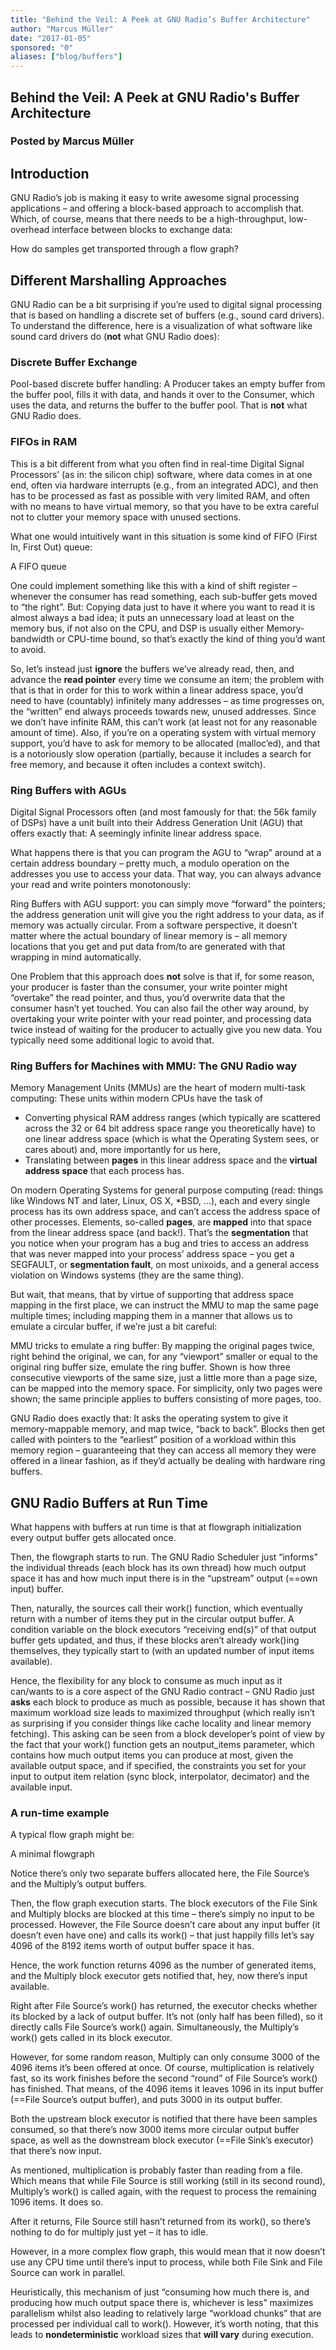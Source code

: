 ```yaml
---
title: "Behind the Veil: A Peek at GNU Radio’s Buffer Architecture"
author: "Marcus Müller"
date: "2017-01-05"
sponsored: "0"
aliases: ["blog/buffers"]
---
```


## Behind the Veil: A Peek at GNU Radio's Buffer Architecture
### Posted by Marcus Müller



## Introduction

GNU Radio&#8217;s job is making it easy to write awesome signal processing applications – and offering a block-based approach to accomplish that. Which, of course, means that there needs to be a high-throughput, low-overhead interface between blocks to exchange data:

How do samples get transported through a flow graph?

## Different Marshalling Approaches

GNU Radio can be a bit surprising if you&#8217;re used to digital signal processing that is based on handling a discrete set of buffers (e.g., sound card drivers). To understand the difference, here is a visualization of what software like sound card drivers do (**not** what GNU Radio does):

### Discrete Buffer Exchange

Pool-based discrete buffer handling: A Producer takes an empty buffer from the buffer pool, fills it with data, and hands it over to the Consumer, which uses the data, and returns the buffer to the buffer pool. That is **not** what GNU Radio does.

### FIFOs in RAM

This is a bit different from what you often find in real-time Digital Signal Processors&#8217; (as in: the silicon chip) software, where data comes in at one end, often via hardware interrupts (e.g., from an integrated ADC), and then has to be processed as fast as possible with very limited RAM, and often with no means to have virtual memory, so that you have to be extra careful not to clutter your memory space with unused sections.

What one would intuitively want in this situation is some kind of FIFO (First In, First Out) queue:

A FIFO queue

One could implement something like this with a kind of shift register – whenever the consumer has read something, each sub-buffer gets moved to &#8220;the right&#8221;. But: Copying data just to have it where you want to read it is almost always a bad idea; it puts an unnecessary load at least on the memory bus, if not also on the CPU, and DSP is usually either Memory-bandwidth or CPU-time bound, so that&#8217;s exactly the kind of thing you&#8217;d want to avoid.

So, let&#8217;s instead just **ignore** the buffers we&#8217;ve already read, then, and advance the **read pointer** every time we consume an item; the problem with that is that in order for this to work within a linear address space, you&#8217;d need to have (countably) infinitely many addresses – as time progresses on, the &#8220;written&#8221; end always proceeds towards new, unused addresses. Since we don&#8217;t have infinite RAM, this can&#8217;t work (at least not for any reasonable amount of time). Also, if you&#8217;re on a operating system with virtual memory support, you&#8217;d have to ask for memory to be allocated (malloc&#8217;ed), and that is a notoriously slow operation (partially, because it includes a search for free memory, and because it often includes a context switch).

### Ring Buffers with AGUs

Digital Signal Processors often (and most famously for that: the 56k family of DSPs) have a unit built into their Address Generation Unit (AGU) that offers exactly that: A seemingly infinite linear address space.

What happens there is that you can program the AGU to &#8220;wrap&#8221; around at a certain address boundary – pretty much, a modulo operation on the addresses you use to access your data. That way, you can always advance your read and write pointers monotonously:

Ring Buffers with AGU support: you can simply move &#8220;forward&#8221; the pointers; the address generation unit will give you the right address to your data, as if memory was actually circular. From a software perspective, it doesn&#8217;t matter where the actual boundary of linear memory is – all memory locations that you get and put data from/to are generated with that wrapping in mind automatically.

One Problem that this approach does **not** solve is that if, for some reason, your producer is faster than the consumer, your write pointer might &#8220;overtake&#8221; the read pointer, and thus, you&#8217;d overwrite data that the consumer hasn&#8217;t yet touched. You can also fail the other way around, by overtaking your write pointer with your read pointer, and processing data twice instead of waiting for the producer to actually give you new data. You typically need some additional logic to avoid that.

### Ring Buffers for Machines with MMU: The GNU Radio way

Memory Management Units (MMUs) are the heart of modern multi-task computing: These units within modern CPUs have the task of

- Converting physical RAM address ranges (which typically are scattered across the 32 or 64 bit address space range you theoretically have) to one linear address space (which is what the Operating System sees, or cares about) and, more importantly for us here,
- Translating between **pages** in this linear address space and the **virtual address space** that each process has.

On modern Operating Systems for general purpose computing (read: things like Windows NT and later, Linux, OS X, *BSD, …), each and every single process has its own address space, and can&#8217;t access the address space of other processes. Elements, so-called **pages**, are **mapped** into that space from the linear address space (and back!). That&#8217;s the **segmentation** that you notice when your program has a bug and tries to access an address that was never mapped into your process&#8217; address space &#8211; you get a SEGFAULT, or **segmentation fault**, on most unixoids, and a general access violation on Windows systems (they are the same thing).

But wait, that means, that by virtue of supporting that address space mapping in the first place, we can instruct the MMU to map the same page multiple times; including mapping them in a manner that allows us to emulate a circular buffer, if we&#8217;re just a bit careful:

MMU tricks to emulate a ring buffer: By mapping the original pages twice, right behind the original, we can, for any &#8220;viewport&#8221; smaller or equal to the original ring buffer size, emulate the ring buffer. Shown is how three consecutive viewports of the same size, just a little more than a page size, can be mapped into the memory space. For simplicity, only two pages were shown; the same principle applies to buffers consisting of more pages, too.

GNU Radio does exactly that: It asks the operating system to give it memory-mappable memory, and map twice, &#8220;back to back&#8221;. Blocks then get called with pointers to the &#8220;earliest&#8221; position of a workload within this memory region – guaranteeing that they can access all memory they were offered in a linear fashion, as if they&#8217;d actually be dealing with hardware ring buffers.

## GNU Radio Buffers at Run Time

What happens with buffers at run time is that at flowgraph initialization every output buffer gets allocated once.

Then, the flowgraph starts to run. The GNU Radio Scheduler just &#8220;informs&#8221; the individual threads (each block has its own thread) how much output space it has and how much input there is in the &#8220;upstream&#8221; output (==own input) buffer.

Then, naturally, the sources call their work() function, which eventually return with a number of items they put in the circular output buffer. A condition variable on the block executors &#8220;receiving end(s)&#8221; of that output buffer gets updated, and thus, if these blocks aren&#8217;t already work()ing themselves, they typically start to (with an updated number of input items available).

Hence, the flexibility for any block to consume as much input as it can/wants to is a core aspect of the GNU Radio contract – GNU Radio just <b class="moz-txt-star">asks</b> each block to produce as much as possible, because it has shown that maximum workload size leads to maximized throughput (which really isn&#8217;t as surprising if you consider things like cache locality and linear memory fetching). This asking can be seen from a block developer&#8217;s point of view by the fact that your work() function gets an noutput_items parameter, which contains how much output items you can produce at most, given the available output space, and if specified, the constraints you set for your input to output item relation (sync block, interpolator, decimator) and the available input.

### A run-time example

A typical flow graph might be:

A minimal flowgraph

Notice there&#8217;s only two separate buffers allocated here, the File Source&#8217;s and the Multiply&#8217;s output buffers.

Then, the flow graph execution starts. The block executors of the File Sink and Multiply blocks are blocked at this time – there&#8217;s simply no input to be processed. However, the File Source doesn&#8217;t care about any input buffer (it doesn&#8217;t even have one) and calls its work() – that just happily fills let&#8217;s say 4096 of the 8192 items worth of output buffer space it has.

Hence, the work function returns 4096 as the number of generated items, and the Multiply block executor gets notified that, hey, now there&#8217;s input available.

Right after File Source&#8217;s work() has returned, the executor checks whether its blocked by a lack of output buffer. It&#8217;s not (only half has been filled), so it directly calls File Source&#8217;s work() again. Simultaneously, the Multiply&#8217;s work() gets called in its block executor.

However, for some random reason, Multiply can only consume 3000 of the 4096 items it&#8217;s been offered at once. Of course, multiplication is relatively fast, so its work finishes before the second &#8220;round&#8221; of File Source&#8217;s work() has finished. That means, of the 4096 items it leaves 1096 in its input buffer (==File Source&#8217;s output buffer), and puts 3000 in its output buffer.

Both the upstream block executor is notified that there have been samples consumed, so that there&#8217;s now 3000 items more circular output buffer space, as well as the downstream block executor (==File Sink&#8217;s executor) that there&#8217;s now input.

As mentioned, multiplication is probably faster than reading from a file. Which means that while File Source is still working (still in its second round), Multiply&#8217;s work() is called again, with the request to process the remaining 1096 items. It does so.

After it returns, File Source still hasn&#8217;t returned from its work(), so there&#8217;s nothing to do for multiply just yet – it has to idle.

However, in a more complex flow graph, this would mean that it now doesn&#8217;t use any CPU time until there&#8217;s input to process, while both File Sink and File Source can work in parallel.

Heuristically, this mechanism of just &#8220;consuming how much there is, and producing how much output space there is, whichever is less&#8221; maximizes parallelism whilst also leading to relatively large &#8220;workload chunks&#8221; that are processed per individual call to work(). However, it&#8217;s worth noting, that this leads to **nondeterministic** workload sizes that **will vary** during execution.
